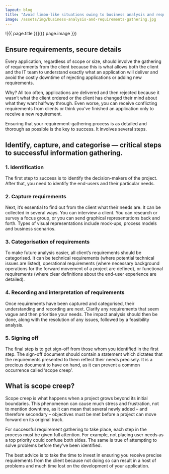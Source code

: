 ```yaml
---
layout: blog
title: "Avoid limbo-like situations owing to business analysis and requirements gathering"
image: /assets/img/business-analysis-and-requirements-gathering.jpg
---
```

![{{ page.title }}]({{ page.image }})


## Ensure requirements, secure details
Every application, regardless of scope or size, should involve the gathering of requirements from the client because this is what allows both the client and the IT team to understand exactly what an application will deliver and avoid the costly downtime of rejecting applications or adding new requirements.

Why? All too often, applications are delivered and then rejected because it wasn’t what the client ordered or the client has changed their mind about what they want halfway through. Even worse, you can receive conflicting requirements from clients or think you’ve finished an application only to receive a new requirement.

Ensuring that your requirement-gathering process is as detailed and thorough as possible is the key to success. It involves several steps.

## Identify, capture, and categorise — critical steps to successful information gathering.
### 1. Identification

The first step to success is to identify the decision-makers of the project. After that, you need to identify the end-users and their particular needs.

### 2. Capture requirements

Next, it’s essential to find out from the client what their needs are. It can be collected in several ways. You can interview a client. You can research or survey a focus group, or you can send graphical representations back and forth. Types of visual representations include mock-ups, process models and business scenarios.

### 3. Categorisation of requirements

To make future analysis easier, all client’s requirements should be categorised. It can be technical requirements (where potential technical issues are listed), operational requirements (where necessary background operations for the forward movement of a project are defined), or functional requirements (where clear definitions about the end-user experience are detailed).

### 4. Recording and interpretation of requirements

Once requirements have been captured and categorised, their understanding and recording are next. Clarify any requirements that seem vague and then prioritise your needs. The impact analysis should then be done, along with the resolution of any issues, followed by a feasibility analysis.

### 5. Signing off

The final step is to get sign-off from those whom you identified in the first step. The sign-off document should contain a statement which dictates that the requirements presented to them reflect their needs precisely. It is a precious document to have on hand, as it can prevent a common occurrence called ‘scope creep’.

## What is scope creep?
Scope creep is what happens when a project grows beyond its initial boundaries. This phenomenon can cause much stress and frustration, not to mention downtime, as it can mean that several newly added – and therefore secondary – objectives must be met before a project can move forward on its original track.

For successful requirement gathering to take place, each step in the process must be given full attention. For example, not placing user needs as a top priority could confuse both sides. The same is true of attempting to solve problems before they’ve been identified.

The best advice is to take the time to invest in ensuring you receive precise requirements from the client because not doing so can result in a host of problems and much time lost on the development of your application.
